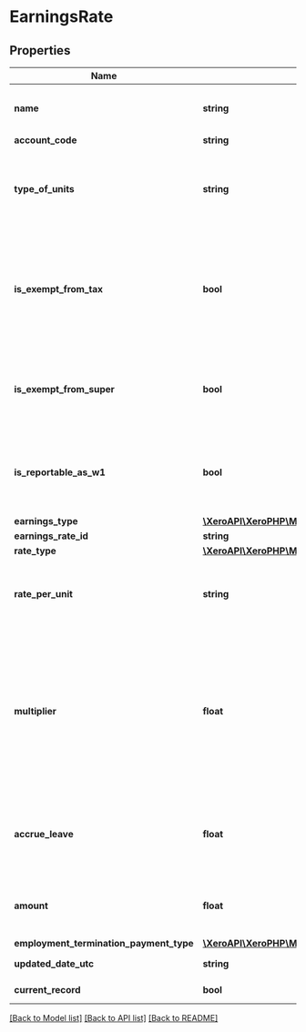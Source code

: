 # EarningsRate

## Properties
Name | Type | Description | Notes
------------ | ------------- | ------------- | -------------
**name** | **string** | Name of the earnings rate (max length &#x3D; 100) | [optional] 
**account_code** | **string** | See Accounts | [optional] 
**type_of_units** | **string** | Type of units used to record earnings (max length &#x3D; 50). Only When RateType is RATEPERUNIT | [optional] 
**is_exempt_from_tax** | **bool** | Most payments are subject to tax, so you should only set this value if you are sure that a payment is exempt from PAYG withholding | [optional] 
**is_exempt_from_super** | **bool** | See the ATO website for details of which payments are exempt from SGC | [optional] 
**is_reportable_as_w1** | **bool** | Boolean to determine if the earnings rate is reportable or exempt from W1 | [optional] 
**earnings_type** | [**\XeroAPI\XeroPHP\Models\PayrollAu\EarningsType**](EarningsType.md) |  | [optional] 
**earnings_rate_id** | **string** | Xero identifier | [optional] 
**rate_type** | [**\XeroAPI\XeroPHP\Models\PayrollAu\RateType**](RateType.md) |  | [optional] 
**rate_per_unit** | **string** | Default rate per unit (optional). Only applicable if RateType is RATEPERUNIT. | [optional] 
**multiplier** | **float** | This is the multiplier used to calculate the rate per unit, based on the employee’s ordinary earnings rate. For example, for time and a half enter 1.5. Only applicable if RateType is MULTIPLE | [optional] 
**accrue_leave** | **float** | Indicates that this earnings rate should accrue leave. Only applicable if RateType is MULTIPLE | [optional] 
**amount** | **float** | Optional Amount for FIXEDAMOUNT RateType EarningsRate | [optional] 
**employment_termination_payment_type** | [**\XeroAPI\XeroPHP\Models\PayrollAu\EmploymentTerminationPaymentType**](EmploymentTerminationPaymentType.md) |  | [optional] 
**updated_date_utc** | **string** | Last modified timestamp | [optional] 
**current_record** | **bool** | Is the current record | [optional] 

[[Back to Model list]](../README.md#documentation-for-models) [[Back to API list]](../README.md#documentation-for-api-endpoints) [[Back to README]](../README.md)



